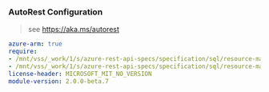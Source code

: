 ### AutoRest Configuration

> see https://aka.ms/autorest

``` yaml
azure-arm: true
require:
- /mnt/vss/_work/1/s/azure-rest-api-specs/specification/sql/resource-manager/readme.md
- /mnt/vss/_work/1/s/azure-rest-api-specs/specification/sql/resource-manager/readme.go.md
license-header: MICROSOFT_MIT_NO_VERSION
module-version: 2.0.0-beta.7
```